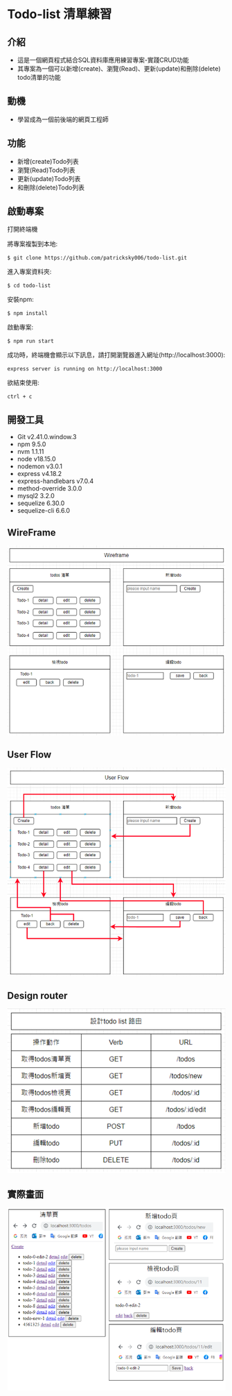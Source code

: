 # Todo-list 清單練習 

## 介紹

- 這是一個網頁程式結合SQL資料庫應用練習專案-實踐CRUD功能
- 其專案為一個可以新增(create)、瀏覽(Read)、更新(update)和刪除(delete) todo清單的功能

## 動機
- 學習成為一個前後端的網頁工程師

  
## 功能

* 新增(create)Todo列表
* 瀏覽(Read)Todo列表
* 更新(update)Todo列表
* 和刪除(delete)Todo列表


## 啟動專案 
打開終端機

將專案複製到本地:
```
$ git clone https://github.com/patricksky006/todo-list.git
```
進入專案資料夾:
```
$ cd todo-list
```
安裝npm:
```
$ npm install
```
啟動專案:
```
$ npm run start
```
成功時，終端機會顯示以下訊息，請打開瀏覽器進入網址(http://localhost:3000):
```
express server is running on http://localhost:3000
```
欲結束使用:
```
ctrl + c
```
## 開發工具
* Git v2.41.0.window.3
* npm 9.5.0
* nvm 1.1.11
* node v18.15.0
* nodemon v3.0.1
* express v4.18.2
* express-handlebars v7.0.4
* method-override 3.0.0
* mysql2 3.2.0
* sequelize 6.30.0
* sequelize-cli 6.6.0

## WireFrame
![image](https://github.com/patricksky006/todo-list/blob/241d016694548ca808cd033feb94bbf07232e417/PrintScreen/Wireframe.png)

## User Flow
![image](https://github.com/patricksky006/todo-list/blob/241d016694548ca808cd033feb94bbf07232e417/PrintScreen/UserFlow.png)

## Design router
![image](https://github.com/patricksky006/todo-list/blob/241d016694548ca808cd033feb94bbf07232e417/PrintScreen/DesignRouter.png)

## 實際畫面
![image](https://github.com/patricksky006/todo-list/blob/241d016694548ca808cd033feb94bbf07232e417/PrintScreen/view.png)
